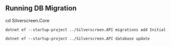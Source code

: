 ##



## Running DB Migration
cd Silverscreen.Core

`dotnet ef --startup-project ../Silverscreen.API migrations add Initial`

`dotnet ef --startup-project ../Silverscreen.API database update`
